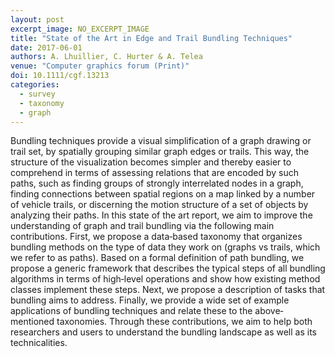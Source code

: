 ```yaml
---
layout: post
excerpt_image: NO_EXCERPT_IMAGE
title: "State of the Art in Edge and Trail Bundling Techniques"
date: 2017-06-01
authors: A. Lhuillier, C. Hurter & A. Telea
venue: "Computer graphics forum (Print)"
doi: 10.1111/cgf.13213
categories:
  - survey
  - taxonomy
  - graph
---
```

Bundling techniques provide a visual simplification of a graph drawing or trail set, by spatially grouping similar graph edges or trails. This way, the structure of the visualization becomes simpler and thereby easier to comprehend in terms of assessing relations that are encoded by such paths, such as finding groups of strongly interrelated nodes in a graph, finding connections between spatial regions on a map linked by a number of vehicle trails, or discerning the motion structure of a set of objects by analyzing their paths. In this state of the art report, we aim to improve the understanding of graph and trail bundling via the following main contributions. First, we propose a data‐based taxonomy that organizes bundling methods on the type of data they work on (graphs vs trails, which we refer to as paths). Based on a formal definition of path bundling, we propose a generic framework that describes the typical steps of all bundling algorithms in terms of high‐level operations and show how existing method classes implement these steps. Next, we propose a description of tasks that bundling aims to address. Finally, we provide a wide set of example applications of bundling techniques and relate these to the above‐mentioned taxonomies. Through these contributions, we aim to help both researchers and users to understand the bundling landscape as well as its technicalities.
